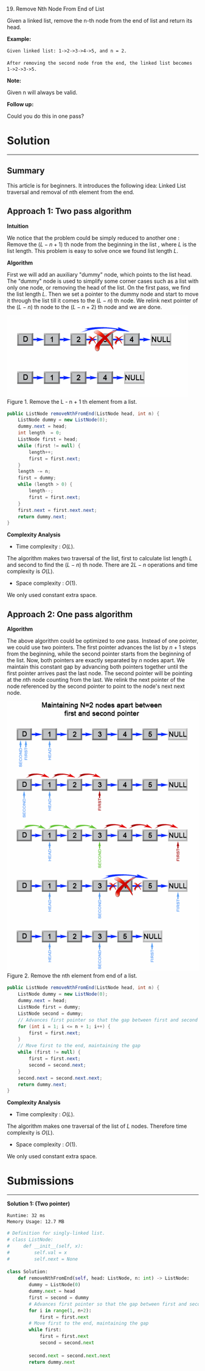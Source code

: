 19. Remove Nth Node From End of List

Given a linked list, remove the n-th node from the end of list and return its head.

**Example:**
```
Given linked list: 1->2->3->4->5, and n = 2.

After removing the second node from the end, the linked list becomes 1->2->3->5.
```

**Note:**

Given n will always be valid.

**Follow up:**

Could you do this in one pass?

# Solution
---
## Summary
This article is for beginners. It introduces the following idea: Linked List traversal and removal of nth element from the end.

## Approach 1: Two pass algorithm
**Intuition**

We notice that the problem could be simply reduced to another one : Remove the $(L - n + 1)$ th node from the beginning in the list , where $L$ is the list length. This problem is easy to solve once we found list length $L$.

**Algorithm**

First we will add an auxiliary "dummy" node, which points to the list head. The "dummy" node is used to simplify some corner cases such as a list with only one node, or removing the head of the list. On the first pass, we find the list length $L$. Then we set a pointer to the dummy node and start to move it through the list till it comes to the $(L - n)$ th node. We relink next pointer of the $(L - n)$ th node to the $(L - n + 2)$ th node and we are done.

![19_Remove_nth_node_from_end_of_listA.png](img/19_Remove_nth_node_from_end_of_listA.png)
Figure 1. Remove the L - n + 1 th element from a list.

```java
public ListNode removeNthFromEnd(ListNode head, int n) {
    ListNode dummy = new ListNode(0);
    dummy.next = head;
    int length  = 0;
    ListNode first = head;
    while (first != null) {
        length++;
        first = first.next;
    }
    length -= n;
    first = dummy;
    while (length > 0) {
        length--;
        first = first.next;
    }
    first.next = first.next.next;
    return dummy.next;
}
```

**Complexity Analysis**

* Time complexity : $O(L)$.

The algorithm makes two traversal of the list, first to calculate list length $L$ and second to find the $(L - n)$ th node. There are $2L-n$ operations and time complexity is $O(L)$.

* Space complexity : $O(1)$.

We only used constant extra space.

## Approach 2: One pass algorithm
**Algorithm**

The above algorithm could be optimized to one pass. Instead of one pointer, we could use two pointers. The first pointer advances the list by $n+1$ steps from the beginning, while the second pointer starts from the beginning of the list. Now, both pointers are exactly separated by $n$ nodes apart. We maintain this constant gap by advancing both pointers together until the first pointer arrives past the last node. The second pointer will be pointing at the $n$th node counting from the last. We relink the next pointer of the node referenced by the second pointer to point to the node's next next node.

![19_Remove_nth_node_from_end_of_listB.png](img/19_Remove_nth_node_from_end_of_listB.png)
Figure 2. Remove the nth element from end of a list.

```java
public ListNode removeNthFromEnd(ListNode head, int n) {
    ListNode dummy = new ListNode(0);
    dummy.next = head;
    ListNode first = dummy;
    ListNode second = dummy;
    // Advances first pointer so that the gap between first and second is n nodes apart
    for (int i = 1; i <= n + 1; i++) {
        first = first.next;
    }
    // Move first to the end, maintaining the gap
    while (first != null) {
        first = first.next;
        second = second.next;
    }
    second.next = second.next.next;
    return dummy.next;
}
```

**Complexity Analysis**

* Time complexity : $O(L)$.

The algorithm makes one traversal of the list of $L$ nodes. Therefore time complexity is $O(L)$.

* Space complexity : $O(1)$.

We only used constant extra space.

# Submissions
---
**Solution 1: (Two pointer)**
```
Runtime: 32 ms
Memory Usage: 12.7 MB
```
```python
# Definition for singly-linked list.
# class ListNode:
#     def __init__(self, x):
#         self.val = x
#         self.next = None

class Solution:
    def removeNthFromEnd(self, head: ListNode, n: int) -> ListNode:
        dummy = ListNode(0)
        dummy.next = head
        first = second = dummy
        # Advances first pointer so that the gap between first and second is n nodes apart
        for i in range(1, n+2):
            first = first.next
        # Move first to the end, maintaining the gap
        while first:
            first = first.next
            second = second.next
    
        second.next = second.next.next
        return dummy.next
```